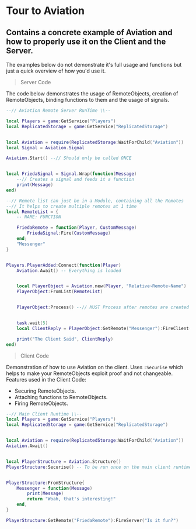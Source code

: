 
# Tour to Aviation

## Contains a concrete example of Aviation and how to properly use it on the Client and the Server.
The examples below do not demonstrate it's full usage and functions but just a quick overview of how you'd use it.


> Server Code

The code below demonstrates the usage of RemoteObjects, creation of RemoteObjects, binding functions to them and the usage of signals.

```lua
--// Aviation Remote Server RunTime \\--

local Players = game:GetService("Players")
local ReplicatedStorage = game:GetService("ReplicatedStorage")


local Aviation = require(ReplicatedStorage:WaitForChild("Aviation"))
local Signal = Aviation.Signal

Aviation.Start() --// Should only be called ONCE


local FriedaSignal = Signal.Wrap(function(Message)
    --// Creates a signal and feeds it a function
    print(Message)
end)

--// Remote list can just be in a Module, containing all the Remotes
--// It helps to create multiple remotes at 1 time
local RemoteList = {
    -- NAME: FUNCTION

    FriedaRemote = function(Player, CustomMessage)
        FriedaSignal:Fire(CustomMessage)
    end;
    "Messenger"
}


Players.PlayerAdded:Connect(function(Player)
    Aviation.Await() -- Everything is loaded


    local PlayerObject = Aviation.new(Player, "Relative~Remote~Name")
    PlayerObject:FromList(RemoteList)


    PlayerObject:Process() --// MUST Process after remotes are created


    task.wait(5)
    local ClientReply = PlayerObject:GetRemote("Messenger"):FireClient("Hello world from Aviation!")

    print("The Client Said", ClientReply)
end)
```

> Client Code

Demonstration of how to use Aviation on the client. Uses `:Securise` which helps to make your RemoteObjects exploit proof and not changeable. 
Features used in the Client Code: 

+ Securing RemoteObjects.
+ Attaching functions to RemoteObjects.
+ Firing RemoteObjects.

```lua
--// Main Client Runtime \\--
local Players = game:GetService("Players")
local ReplicatedStorage = game:GetService("ReplicatedStorage")


local Aviation = require(ReplicatedStorage:WaitForChild("Aviation"))
Aviation.Await()


local PlayerStructure = Aviation.Structure()
PlayerStructure:Securise() -- To be run once on the main client runtime


PlayerStructure:FromStructure{
    Messenger = function(Message)
        print(Message)
        return "Woah, that's interesting!"
    end,
}

PlayerStructure:GetRemote("FriedaRemote"):FireServer("Is it fun?")
```